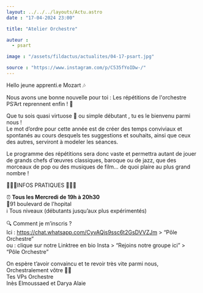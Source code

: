 ```yaml
---
layout: ../../../layouts/Actu.astro
date : "17-04-2024 23:00"

title: "Atelier Orchestre"

auteur :
  - psart

image : "/assets/fildactus/actualites/04-17-psart.jpg"

source : "https://www.instagram.com/p/C535fYoIDw-/"
---
```


Hello jeune apprenti.e Mozart 🎶

Nous avons une bonne nouvelle pour toi : Les répétitions de l'orchestre PS’Art reprennent enfin ! 🥳

Que tu sois quasi virtuose 🎵 ou simple débutant , tu es le bienvenu parmi nous !  
Le mot d’ordre pour cette année est de créer des temps conviviaux et spontanés au cours desquels tes suggestions et souhaits, ainsi que ceux des autres, serviront à modeler les séances.

Le programme des répétitions sera donc vaste et permettra autant de jouer de grands chefs d'œuvres classiques, baroque ou de jazz, que des morceaux de pop ou des musiques de film… de quoi plaire au plus grand nombre ! 

🎻🔸🎷INFOS PRATIQUES 🎷🔸🎻

⏰ __Tous les Mercredi de 19h à 20h30__  
📍91 boulevard de l'hopital  
ℹ️ Tous niveaux (débutants jusqu’aux plus expérimentés)

🔍 Comment je m’inscris ?  
Ici : https://chat.whatsapp.com/CyvAQjs9ssc6t2GsDVVZJm > “Pôle Orchestre”  
ou : clique sur notre Linktree en bio Insta > “Rejoins notre groupe ici” > “Pôle Orchestre”

On espère t’avoir convaincu et te revoir très vite parmi nous,  
Orchestralement vôtre 🦜🎻  
Tes VPs Orchestre  
Inès Elmoussaed et Darya Alaie